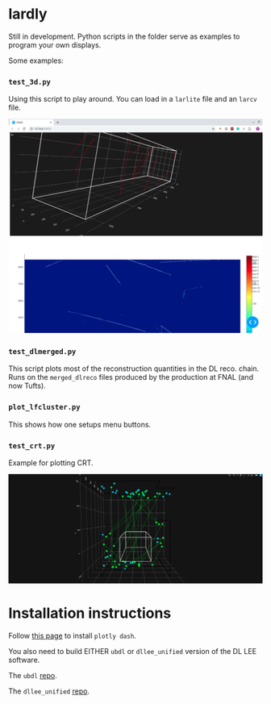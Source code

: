# lardly


Still in development. Python scripts in the folder serve as examples to program your own displays.

Some examples:


### `test_3d.py`

Using this script to play around. You can load in a `larlite` file and an `larcv` file.

![Image](test3d_screenshot.png?raw=true)

### `test_dlmerged.py`

This script plots most of the reconstruction quantities in the DL reco. chain.
Runs on the `merged_dlreco` files produced by the production at FNAL (and now Tufts).

### `plot_lfcluster.py`

This shows how one setups menu buttons.

### `test_crt.py`

Example for plotting CRT.

![Image](screenshot_test_crt.png?raw=true)

# Installation instructions

Follow [this page](https://dash.plot.ly/installation) to install `plotly dash`.

You also need to build EITHER `ubdl` or `dllee_unified` version of the DL LEE software.

The `ubdl` [repo](https://github.com/larbys/ubdl).

The `dllee_unified` [repo](https://github.com/larbys/dllee_unified).





